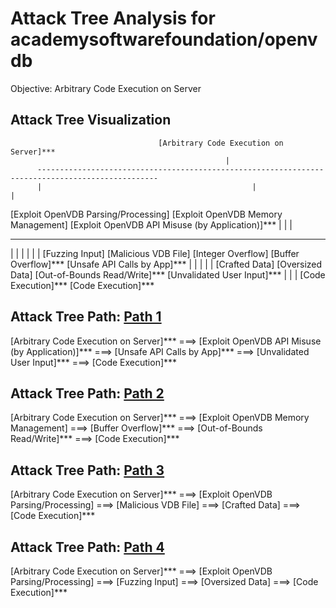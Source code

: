 # Attack Tree Analysis for academysoftwarefoundation/openvdb

Objective: Arbitrary Code Execution on Server

## Attack Tree Visualization

                                     [Arbitrary Code Execution on Server]***
                                                    |
          -------------------------------------------------------------------------------------------------
          |                                               |                                               |
  [Exploit OpenVDB Parsing/Processing]       [Exploit OpenVDB Memory Management]        [Exploit OpenVDB API Misuse (by Application)]***
          |                                               |                                               |
  --------------------                -----------------------------------------                --------------------------------
  |                  |                |                       |                               |                      |
[Fuzzing Input] [Malicious VDB File] [Integer Overflow] [Buffer Overflow]***                 [Unsafe API Calls by App]***
  |                  |                                        |                               |                      |
[Crafted Data] [Oversized Data]                 [Out-of-Bounds Read/Write]***         [Unvalidated User Input]***
  |                  |                                        |
[Code Execution]***                                  [Code Execution]***

## Attack Tree Path: [Path 1](./attack_tree_paths/path_1.md)

[Arbitrary Code Execution on Server]*** ===> [Exploit OpenVDB API Misuse (by Application)]*** ===> [Unsafe API Calls by App]*** ===> [Unvalidated User Input]*** ===> [Code Execution]***

## Attack Tree Path: [Path 2](./attack_tree_paths/path_2.md)

[Arbitrary Code Execution on Server]*** ===> [Exploit OpenVDB Memory Management] ===> [Buffer Overflow]*** ===> [Out-of-Bounds Read/Write]*** ===> [Code Execution]***

## Attack Tree Path: [Path 3](./attack_tree_paths/path_3.md)

[Arbitrary Code Execution on Server]*** ===> [Exploit OpenVDB Parsing/Processing] ===> [Malicious VDB File] ===> [Crafted Data] ===> [Code Execution]***

## Attack Tree Path: [Path 4](./attack_tree_paths/path_4.md)

[Arbitrary Code Execution on Server]*** ===> [Exploit OpenVDB Parsing/Processing] ===> [Fuzzing Input] ===> [Oversized Data] ===> [Code Execution]***

